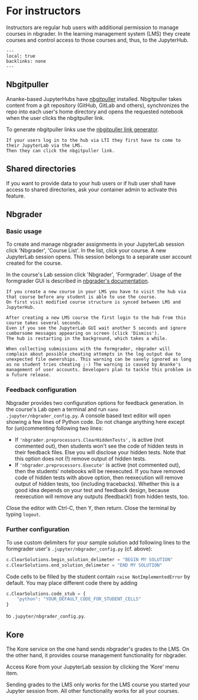 # For instructors

Instructors are regular hub users with additional permission to manage courses in nbgrader.
In the learning management system (LMS) they create courses and control access to those courses and, thus, to the JupyterHub.

```{contents}
---
local: true
backlinks: none
---
```

## Nbgitpuller

Ananke-based JupyterHubs have [nbgitpuller](https://github.com/jupyterhub/nbgitpuller) installed.
Nbgitpuller takes content from a git repository (GitHub, GitLab and others), synchronizes the repo into each user's home directory and opens the requested notebook when the user clicks the nbgitpuller link.

To generate nbgitpuller links use the [nbgitpuller link generator](https://nbgitpuller.readthedocs.io/en/latest/link.html).

```{important}
If your users log in to the hub via LTI they first have to come to their JupyterLab via the LMS.
Then they can click the nbgitpuller link.
```

## Shared directories

If you want to provide data to your hub users or if hub user shall have access to shared directories, ask your container admin to activate this feature.

## Nbgrader

### Basic usage

To create and manage nbgrader assignments in your JupyterLab session click 'Nbgrader', 'Course List'.
In the list, click your course.
A new JupyterLab session opens.
This session belongs to a separate user account created for the course.

In the course's Lab session click 'Nbgrader', 'Formgrader'.
Usage of the formgrader GUI is described in [nbgrader's documentation](https://nbgrader.readthedocs.io/en/stable/user_guide/creating_and_grading_assignments.html).

```{important}
If you create a new course in your LMS you have to visit the hub via that course before any student is able to use the course.
On first visit modified course structure is synced between LMS and JupyterHub.
```

```{hint}
After creating a new LMS course the first login to the hub from this course takes several seconds.
Even if you see the JupyterLab GUI wait another 5 seconds and ignore cumbersome messages appearing on screen (click 'Dismiss').
The hub is restarting in the background, which takes a while.
```

```{note}
When collecting submissions with the formgrader, nbgrader will complain about possible cheating attempts in the log output due to unexpected file ownerships. This warning can be savely ignored as long as no student tries cheating ;-) The warning is caused by Ananke's management of user accounts. Developers plan to tackle this problem in a future release.
```

### Feedback configuration

Nbgrader provides two configuration options for feedback generation. In the course's Lab open a terminal and run `nano .jupyter/nbgrader_config.py`. A console based text editor will open showing a few lines of Python code. Do not change anything here except for (un)commenting following two lines:
* If `'nbgrader.preprocessors.ClearHiddenTests',` is active (not commented out), then students won't see the code of hidden tests in their feedback files. Else you will disclose your hidden tests. Note that this option does not (!) remove output of hidden tests.
* If `'nbgrader.preprocessors.Execute'` is active (not commented out), then the students' notebooks will be reexecuted. If you have removed code of hidden tests with above option, then reexecution will remove output of hidden tests, too (including tracebacks). Whether this is a good idea depends on your test and feedback design, because reexecution will remove any outputs (feedback!) from hidden tests, too.

Close the editor with Ctrl-C, then Y, then return. Close the terminal by typing `logout`.

### Further configuration

To use custom delimiters for your sample solution add following lines to the formgrader user's `.jupyter/nbgrader_config.py` (cf. above):
```python
c.ClearSolutions.begin_solution_delimeter = "BEGIN MY SOLUTION"
c.ClearSolutions.end_solution_delimeter = "END MY SOLUTION"
```

Code cells to be filled by the student contain `raise NotImplementedError` by default. You may place different code there by adding
```python
c.ClearSolutions.code_stub = {
    "python": "YOUR_DEFAULT_CODE_FOR_STUDENT_CELLS"
}
```
to `.jupyter/nbgrader_config.py`.

## Kore

The Kore service on the one hand sends nbgrader's grades to the LMS.
On the other hand, it provides course management functionality for nbgrader.

Access Kore from your JupyterLab session by clicking the 'Kore' menu item.

Sending grades to the LMS only works for the LMS course you started your Jupyter session from.
All other functionality works for all your courses.
